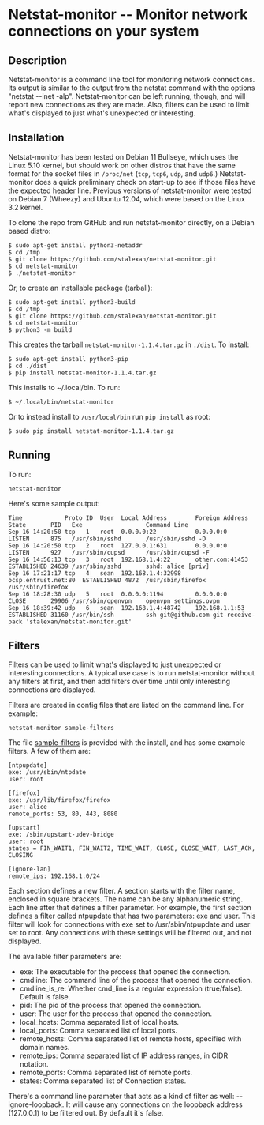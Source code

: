 # Netstat-monitor -- Monitor network connections on your system

## Description

Netstat-monitor is a command line tool for monitoring network connections. Its output is similar to the output from the netstat command with the options "netstat --inet -alp". Netstat-monitor can be left running, though, and will report new connections as they are made. Also, filters can be used to limit what's displayed to just what's unexpected or interesting.

## Installation

Netstat-monitor has been tested on Debian 11 Bullseye, which uses the Linux 5.10 kernel, but should work on other distros that have the same format for the socket files in `/proc/net` (`tcp`, `tcp6`, `udp`, and `udp6`.) Netstat-monitor does a quick preliminary check on start-up to see if those files have the expected header line. Previous versions of netstat-monitor were tested on Debian 7 (Wheezy) and Ubuntu 12.04, which were based on the Linux 3.2 kernel.

To clone the repo from GitHub and run netstat-monitor directly, on a Debian based distro:

    $ sudo apt-get install python3-netaddr
    $ cd /tmp
    $ git clone https://github.com/stalexan/netstat-monitor.git
    $ cd netstat-monitor
    $ ./netstat-monitor

Or, to create an installable package (tarball):

    $ sudo apt-get install python3-build
    $ cd /tmp
    $ git clone https://github.com/stalexan/netstat-monitor.git
    $ cd netstat-monitor
    $ python3 -m build

This creates the tarball `netstat-monitor-1.1.4.tar.gz` in `./dist`. To install:

    $ sudo apt-get install python3-pip
    $ cd ./dist
    $ pip install netstat-monitor-1.1.4.tar.gz

This installs to ~/.local/bin. To run:

    $ ~/.local/bin/netstat-monitor

Or to instead install to `/usr/local/bin` run `pip install` as root:

    $ sudo pip install netstat-monitor-1.1.4.tar.gz

## Running

To run:

    netstat-monitor

Here's some sample output:

    Time            Proto ID  User  Local Address        Foreign Address      State       PID   Exe                  Command Line
    Sep 16 14:20:50 tcp   1   root  0.0.0.0:22           0.0.0.0:0            LISTEN      875   /usr/sbin/sshd       /usr/sbin/sshd -D
    Sep 16 14:20:50 tcp   2   root  127.0.0.1:631        0.0.0.0:0            LISTEN      927   /usr/sbin/cupsd      /usr/sbin/cupsd -F
    Sep 16 14:56:13 tcp   3   root  192.168.1.4:22       other.com:41453      ESTABLISHED 24639 /usr/sbin/sshd       sshd: alice [priv]
    Sep 16 17:21:17 tcp   4   sean  192.168.1.4:32998    ocsp.entrust.net:80  ESTABLISHED 4872  /usr/sbin/firefox    /usr/sbin/firefox
    Sep 16 18:28:30 udp   5   root  0.0.0.0:1194         0.0.0.0:0            CLOSE       29906 /usr/sbin/openvpn    openvpn settings.ovpn
    Sep 16 18:39:42 udp   6   sean  192.168.1.4:48742    192.168.1.1:53       ESTABLISHED 31160 /usr/bin/ssh         ssh git@github.com git-receive-pack 'stalexan/netstat-monitor.git'

## Filters

Filters can be used to limit what's displayed to just unexpected or interesting connections. A typical use case is to run netstat-monitor without any filters at first, and then add filters over time until only interesting connections are displayed.

Filters are created in config files that are listed on the command line. For example:

    netstat-monitor sample-filters

The file [sample-filters](https://github.com/stalexan/netstat-monitor/blob/master/sample-filters) is provided with the install, and has some example filters. A few of them are:

    [ntpupdate]
    exe: /usr/sbin/ntpdate
    user: root

    [firefox]
    exe: /usr/lib/firefox/firefox
    user: alice 
    remote_ports: 53, 80, 443, 8080

    [upstart]
    exe: /sbin/upstart-udev-bridge
    user: root
    states = FIN_WAIT1, FIN_WAIT2, TIME_WAIT, CLOSE, CLOSE_WAIT, LAST_ACK, CLOSING

    [ignore-lan]
    remote_ips: 192.168.1.0/24  

Each section defines a new filter. A section starts with the filter name, enclosed in square brackets. The name can be any alphanumeric string. Each line after that defines a filter parameter. For example, the first section defines a filter called ntpupdate that has two parameters: exe and user. This filter will look for connections with exe set to /usr/sbin/ntpupdate and user set to root. Any connections with these settings will be filtered out, and not displayed.

The available filter parameters are:

* exe: The executable for the process that opened the connection.
* cmdline: The command line of the process that opened the connection.
* cmdline_is_re: Whether cmd_line is a regular expression (true/false). Default is false.
* pid: The pid of the process that opened the connection.
* user: The user for the process that opened the connection.
* local_hosts: Comma separated list of local hosts.
* local_ports: Comma separated list of local ports.
* remote_hosts: Comma separated list of remote hosts, specified with domain names. 
* remote_ips: Comma separated list of IP address ranges, in CIDR notation.
* remote_ports: Comma separated list of remote ports.
* states: Comma separated list of Connection states.

There's a command line parameter that acts as a kind of filter as well: --ignore-loopback. 
It will cause any connections on the loopback address (127.0.0.1) to be filtered out. 
By default it's false.

